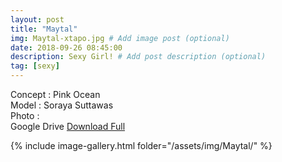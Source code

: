 ```yaml
---
layout: post
title: "Maytal"
img: Maytal-xtapo.jpg # Add image post (optional)
date: 2018-09-26 08:45:00
description: Sexy Girl! # Add post description (optional)
tag: [sexy]
---
```

Concept : Pink Ocean   
Model : Soraya Suttawas  
Photo :  
Google Drive [Download Full](http://gestyy.com/e0HD58)         


{% include image-gallery.html folder="/assets/img/Maytal/" %}

